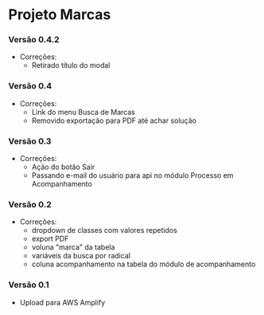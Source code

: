 # Projeto Marcas

### Versão 0.4.2

- Correções:
    - Retirado título do modal

### Versão 0.4

- Correções:
    - Link do menu Busca de Marcas
    - Removido exportação para PDF até achar solução


### Versão 0.3

- Correções:
    - Ação do botão Sair
    - Passando e-mail do usuário para api no módulo Processo em Acompanhamento


### Versão 0.2

- Correções:
    - dropdown de classes com valores repetidos
    - export PDF
    - voluna "marca" da tabela
    - variáveis da busca por radical
    - coluna acompanhamento na tabela do módulo de acompanhamento
 
### Versão 0.1

- Upload para AWS Amplify